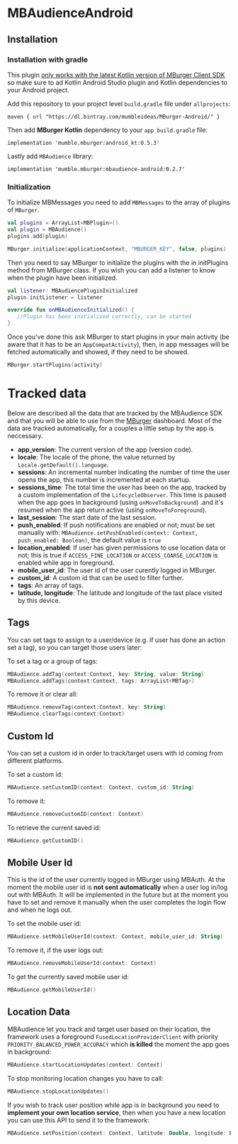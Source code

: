 # MBAudienceAndroid

## Installation

### Installation with gradle

This plugin <u>only works with the latest Kotlin version of MBurger Client SDK</u> so make sure to ad Kotlin Android Studio plugin and Kotlin dependencies to your Android project.

Add this repository to your project level `build.gradle` file under `allprojects`:

```
maven { url "https://dl.bintray.com/mumbleideas/MBurger-Android/" }
```

Then add **MBurger Kotlin** dependency to your `app build.gradle` file:

```
implementation 'mumble.mburger:android_kt:0.5.3'
```

Lastly add `MBAudience` library:

```
implementation 'mumble.mburger:mbaudience-android:0.2.7'
```



### Initialization

To initialize MBMessages you need to add `MBMessages` to the array of plugins of `MBurger`.

```kotlin
val plugins = ArrayList<MBPlugin>()
val plugin = MBAudience()
plugins.add(plugin)

MBurger.initialize(applicationContext, "MBURGER_KEY", false, plugins)
```

Then you need to say MBurger to initialize the plugins with the in initPlugins method from MBurger class. If you wish you can add a listener to know when the plugin have been initialized.

```kotlin
val listener: MBAudiencePluginInitialized
plugin.initListener = listener

override fun onMBAudienceInitialized() {
   //Plugin has been initialized correctly, can be started
}
```

Once you've done this ask MBurger to start plugins in your main activity (be aware that it has to be an `AppCompatActivity`), then, in app messages will be fetched automatically and showed, if they need to be showed.

```kotlin
MBurger.startPlugins(activity)
```



# Tracked data

Below are described all the data that are tracked by the MBAudience SDK and that you will be able to use from the [MBurger](https://mburger.cloud/) dashboard. Most of the data are tracked automatically, for a couples a little setup by the app is neccessary.

- **app_version**: The current version of the app (version code).
- **locale**: The locale of the phone, the value returned by `Locale.getDefault().language`.
- **sessions**: An incremental number indicating the number of time the user opens the app, this number is incremented at each startup.
- **sessions_time**: The total time the user has been on the app, tracked by a custom implementation of the `LifecycleObserver`. This time is paused when the app goes in background (using `onMoveToBackground`) .and it's resumed when the app return active (using `onMoveToForeground`).
- **last_session**: The start date of the last session.
- **push_enabled**: If push notifications are enabled or not; must be set manually with: `MBAudience.setPushEnabled(context: Context, push_enabled: Boolean)`, the default value is `true`
- **location_enabled**: If user has given permissions to use location data or not; this is true if `ACCESS_FINE_LOCATION` or `ACCESS_COARSE_LOCATION` is enabled while app in foreground.
- **mobile_user_id**: The user id of the user curently logged in MBurger.
- **custom_id**: A custom id that can be used to filter further.
- **tags**: An array of tags.
- **latitude, longitude**: The latitude and longitude of the last place visited by this device.



## Tags

You can set tags to assign to a user/device (e.g. if user has done an action set a tag), so you can target those users later:

To set a tag or a group of tags:

```kotlin
MBAudience.addTag(context:Context, key: String, value: String)
MBAudience.addTags(context:Context, tags: ArrayList<MBTag>)
```

To remove it or clear all:

```kotlin
MBAudience.removeTag(context:Context, key: String)
MBAudience.clearTags(context:Context)
```



## Custom Id

You can set a custom id in order to track/target users with id coming from different platforms.

To set a custom id:

```kotlin
MBAudience.setCustomID(context: Context, custom_id: String)
```

To remove it:

```kotlin
MBAudience.removeCustomID(context: Context)
```

To retrieve the current saved id:

```kotlin
MBAudience.getCustomID()
```



## Mobile User Id

This is the id of the user currently logged in MBurger using MBAuth. At the moment the mobile user id is **not sent automatically** when a user log in/log out with MBAuth. It will be implemented in the future but at the moment you have to set and remove it manually when the user completes the login flow and when he logs out.

To set the mobile user id:

```kotlin
MBAudience.setMobileUserId(context: Context, mobile_user_id: String)
```

To remove it, if the user logs out:

```kotlin
MBAudience.removeMobileUserId(context: Context)
```

To get the currently saved mobile user id:

```kotlin
MBAudience.getMobileUserId()
```



## Location Data

MBAudience let you track and target user based on their location, the framework uses a foreground `FusedLocationProviderClient` with priority `PRIORITY_BALANCED_POWER_ACCURACY` which **is killed** the moment the app goes in background:

```kotlin
MBAudience.startLocationUpdates(context: Context)
```

To stop monitoring location changes you have to call:

```kotlin
MBAudience.stopLocationUpdates()
```

If you wish to track user position while app is in background you need to **implement your own location service**, then when you have a new location you can use this API to send it to the framework:

```kotlin
MBAudience.setPosition(context: Context, latitude: Double, longitude: Double)
```